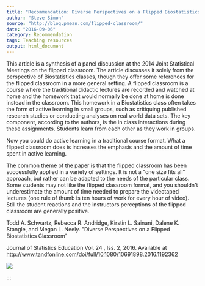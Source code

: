 ```yaml
---
title: "Recommendation: Diverse Perspectives on a Flipped Biostatistics Classroom"
author: "Steve Simon"
source: "http://blog.pmean.com/flipped-classroom/"
date: "2016-09-06"
category: Recommendation
tags: Teaching resources
output: html_document
---
```


This article is a synthesis of a panel discussion at the 2014 Joint
Statistical Meetings on the flipped classroom. The article discusses it
solely from the perspective of Biostatistics classes, though they offer
some references for the flipped classroom in a more general setting. A
flipped classroom is a course where the traditional didactic lectures
are recorded and watched at home and the homework that would normally be
done at home is done instead in the classroom. This homework in a
Biostatistics class often takes the form of active learning in small
groups, such as critiquing published research studies or conducting
analyses on real world data sets. The key component, according to the
authors, is the in class interactions during these assignments. Students
learn from each other as they work in groups.

Now you could do active learning in a traditional course format. What a
flipped classroom does is increases the emphasis and the amount of time
spent in active learning.

The common theme of the paper is that the flipped classroom has been
successfully applied in a variety of settings. It is not a "one size
fits all" approach, but rather can be adapted to the needs of the
particular class. Some students may not like the flipped classroom
format, and you shouldn't underestimate the amount of time needed to
prepare the videotaped lectures (one rule of thumb is ten hours of work
for every hour of video). Still the student reactions and the
instructors perceptions of the flipped classroom are generally
positive.

<!---More--->

Todd A. Schwartz, Rebecca R. Andridge, Kirstin L. Sainani, Dalene K.
Stangle, and Megan L. Neely. "Diverse Perspectives on a Flipped
Biostatistics Classroom"

Journal of Statistics Education Vol. 24 , Iss. 2, 2016. Available at
<http://www.tandfonline.com/doi/full/10.1080/10691898.2016.1192362>

![](../../images/flipped-classroom01.png)


:::

